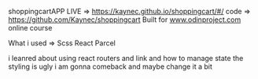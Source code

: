 shoppingcartAPP
LIVE => https://kaynec.github.io/shoppingcart/#/
code => https://github.com/Kaynec/shoppingcart
Built for www.odinproject.com online course

What i used => Scss React Parcel

i leanred about using react routers and link and how to manage state 
the styling is ugly i am gonna comeback and maybe change it a bit 
